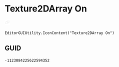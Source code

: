# Texture2DArray On
![](/img/Texture2DArray%20On.png)

``` CSharp
EditorGUIUtility.IconContent("Texture2DArray On")
```
## GUID
```
-1123084225622594352
```
